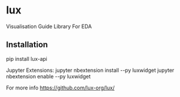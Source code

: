 # lux
Visualisation Guide Library For EDA

## Installation

pip install lux-api

Jupyter Extensions:
jupyter nbextension install --py luxwidget
jupyter nbextension enable --py luxwidget

For more info https://github.com/lux-org/lux/
